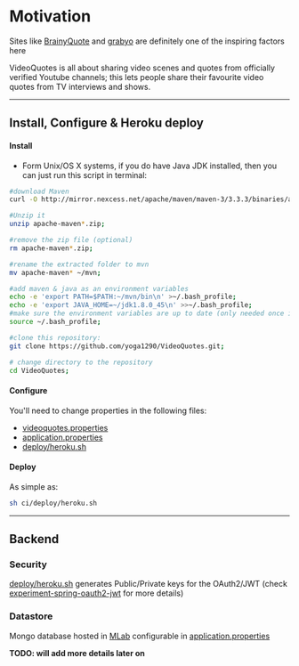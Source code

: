 # Motivation

Sites like [BrainyQuote](http://www.brainyquote.com) and [grabyo](http://about.grabyo.com) are definitely one of the inspiring factors here

VideoQuotes is all about sharing video scenes and quotes from officially verified Youtube channels; this lets people share their favourite video quotes from TV interviews and shows.


------------------------

## Install, Configure & Heroku deploy

#### Install

+ Form Unix/OS X systems, if you do have Java JDK installed, then you can just run this script in terminal:
```bash
#download Maven
curl -O http://mirror.nexcess.net/apache/maven/maven-3/3.3.3/binaries/apache-maven-3.3.3-bin.zip;

#Unzip it
unzip apache-maven*.zip;

#remove the zip file (optional)
rm apache-maven*.zip;

#rename the extracted folder to mvn
mv apache-maven* ~/mvn;

#add maven & java as an environment variables
echo -e 'export PATH=$PATH:~/mvn/bin\n' >~/.bash_profile;
echo -e 'export JAVA_HOME=~/jdk1.8.0_45\n' >>~/.bash_profile;
#make sure the environment variables are up to date (only needed once in OS X):
source ~/.bash_profile;

#clone this repository:
git clone https://github.com/yoga1290/VideoQuotes.git;

# change directory to the repository
cd VideoQuotes;
```

#### Configure

You'll need to change properties in the following files:

+ [videoquotes.properties](https://github.com/yoga1290/VideoQuotes/blob/master/videoquotes.properties)
+ [application.properties](https://github.com/yoga1290/VideoQuotes/blob/master/src/main/resources/application.properties)
+ [deploy/heroku.sh](https://github.com/yoga1290/VideoQuotes/blob/master/ci/deploy/heroku.sh)

#### Deploy

As simple as:

```bash
sh ci/deploy/heroku.sh
```

----------------------------------

## Backend

### Security

[deploy/heroku.sh](https://github.com/yoga1290/VideoQuotes/blob/master/ci/deploy/heroku.sh) generates Public/Private keys for the OAuth2/JWT  (check [experiment-spring-oauth2-jwt](https://github.com/yoga1290/experiment-spring-oauth2-jwt) for more details)

### Datastore

Mongo database hosted in [MLab](http://mlab.com/) configurable in [application.properties](https://github.com/yoga1290/VideoQuotes/blob/master/src/main/resources/application.properties)

**TODO: will add more details later on**
